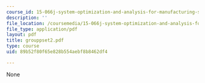 ```yaml
---
course_id: 15-066j-system-optimization-and-analysis-for-manufacturing-summer-2003
description: ''
file_location: /coursemedia/15-066j-system-optimization-and-analysis-for-manufacturing-summer-2003/89b52f80f65e828b554aebf8b8462df4_grouppset2.pdf
file_type: application/pdf
layout: pdf
title: grouppset2.pdf
type: course
uid: 89b52f80f65e828b554aebf8b8462df4

---
```

None